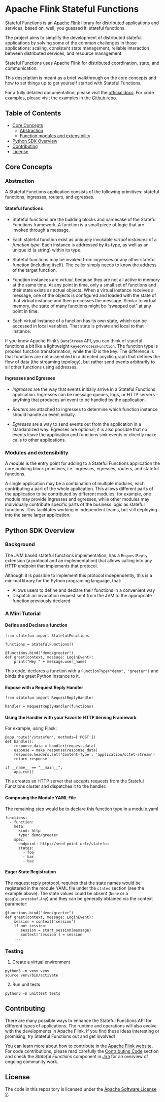 # Apache Flink Stateful Functions

Stateful Functions is an [Apache Flink](https://flink.apache.org/) library for distributed applications and services, based on, well, you guessed it: stateful functions.

The project aims to simplify the development of distributed stateful applications by solving some of the common
challenges in those applications: scaling, consistent state management, reliable interaction between distributed
services, and resource management.

Stateful Functions uses Apache Flink for distributed coordination, state, and communication.

This description is meant as a brief walkthrough on the core concepts and how to set things up
to get yourself started with Stateful Functions.

For a fully detailed documentation, please visit the [official docs](https://ci.apache.org/projects/flink/flink-statefun-docs-release-stable).
For code examples, please visit the examples in the [Github repo](https://github.com/apache/flink-statefun/tree/master/statefun-examples).

## Table of Contents

- [Core Concepts](#core-concepts)
   * [Abstraction](#abstraction)
   * [Function modules and extensibility](#modules)
- [Python SDK Overview](#sdkoverview)
- [Contributing](#contributing)
- [License](#license)

## <a name="core-concepts"></a>Core Concepts

### <a name="abstraction"></a>Abstraction

A Stateful Functions application consists of the following primitives: stateful functions, ingresses,
routers, and egresses.

#### Stateful functions

* Stateful functions are the building blocks and namesake of the Stateful Functions framework.
A function is a small piece of logic that are invoked through a message.

* Each stateful function exist as uniquely invokable _virtual instances_ of a _function type_. Each instance
is addressed by its type, as well as an unique id (a string) within its type.

* Stateful functions may be invoked from ingresses or any other stateful function (including itself).
The caller simply needs to know the address of the target function.

* Function instances are _virtual_, because they are not all active in memory at the same time.
At any point in time, only a small set of functions and their state exists as actual objects. When a
virtual instance receives a message, one of the objects is configured and loaded with the state of that virtual
instance and then processes the message. Similar to virtual memory, the state of many functions might be “swapped out”
at any point in time.

* Each virtual instance of a function has its own state, which can be accessed in local variables.
That state is private and local to that instance.

If you know Apache Flink’s `DataStream` API, you can think of stateful functions a bit like a lightweight
`KeyedProcessFunction`. The function type is process function transformation, while the ID is the key. The difference
is that functions are not assembled in a directed acyclic graph that defines the flow of data (the streaming topology),
but rather send events arbitrarily to all other functions using addresses.

#### Ingresses and Egresses

* _Ingresses_ are the way that events initially arrive in a Stateful Functions application.
Ingresses can be message queues, logs, or HTTP servers - anything that produces an event to be
handled by the application.

* _Routers_ are attached to ingresses to determine which function instance should handle an event initially.

* _Egresses_ are a way to send events out from the application in a standardized way.
Egresses are optional; it is also possible that no events leave the application and functions sink events or
directly make calls to other applications.

### <a name="modules"></a>Modules and extensibility

A _module_ is the entry point for adding to a Stateful Functions
application the core building block primitives, i.e. ingresses, egresses, routers, and stateful functions.

A single application may be a combination of multiple modules, each contributing a part of the whole application.
This allows different parts of the application to be contributed by different modules; for example,
one module may provide ingresses and egresses, while other modules may individually contribute specific parts of the
business logic as stateful functions. This facilitates working in independent teams, but still deploying
into the same larger application.

## <a name="sdkoverview"></a> Python SDK Overview

### Background

The JVM based stateful functions implementation, has a `RequestReply` extension (a protocol and an implementation) that allows calling into any HTTP endpoint that implements that protocol.

Although it is possible to implement this protocol independently, this is a minimal library for the Python programing language, that:

* Allows users to define and declare their functions in a convenient way
* Dispatch an invocation request sent from the JVM to the appropriate function previously declared

### A Mini Tutorial

#### Define and Declare a function

```
from statefun import StatefulFunctions

functions = StatefulFunctions()

@functions.bind("demo/greeter")
def greet(context, message: LoginEvent):
    print("Hey " + message.user_name)
```

This code, declares a function with a `FunctionType("demo", "greeter")` and binds the greet Python instance to it.

#### Expose with a Request Reply Handler

```
from statefun import RequestReplyHandler

handler = RequestReplyHandler(functions)
```

#### Using the Handler with your Favorite HTTP Serving Framework

For example, using Flask:

``` 
@app.route('/statefun', methods=['POST'])
def handle():
    response_data = handler(request.data)
    esponse = make_response(response_data)
    response.headers.set('Content-Type', 'application/octet-stream')
    return response

if __name__ == "__main__":
    app.run()
```

This creates an HTTP server that accepts requests from the Stateful Functions cluster and
dispatches it to the handler.

#### Composing the Module YAML File

The remaining step would be to declare this function type in a module.yaml

```
functions:
  - function:
    meta:
      kind: http
      type: demo/greeter
    spec:
      endpoint: http://<end point url>/statefun
      states:
        - foo
        - bar
        - baz
```

#### Eager State Registration

The request reply protocol, requires that the state names would be registered in the module YAML file
under the `states` section (see the example above). The state values could be absent (`None` or a `google.protobuf.Any`) and they can be generally obtained via the context parameter:

```
@functions.bind("demo/greeter")
def greet(context, message: LoginEvent):
    session = context['session']
    if not session:
       session = start_session(message)
       context['session'] = session
    ...

```

### Testing

1. Create a virtual environment

```
python3 -m venv venv
source venv/bin/activate
```

2. Run unit tests

```
python3 -m unittest tests
```

## <a name="contributing"></a>Contributing

There are many possible ways to enhance the Stateful Functions API for different types of applications. The runtime and operations will also evolve with the developments in Apache Flink. If you find these ideas interesting or promising, try Stateful Functions out and get involved! 

You can learn more about how to contribute in the [Apache Flink website](https://flink.apache.org/contributing/how-to-contribute.html). For code contributions, please read carefully the [Contributing Code](https://flink.apache.org/contributing/contribute-code.html) section and check the _Stateful Functions_ component in [Jira](https://issues.apache.org/jira/browse/FLINK-15969?jql=project%20%3D%20FLINK%20AND%20component%20%3D%20%22Stateful%20Functions%22) for an overview of ongoing community work.

## <a name="license"></a>License

The code in this repository is licensed under the [Apache Software License 2](LICENSE).
